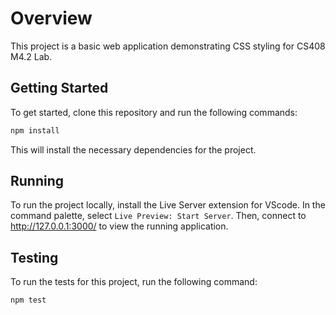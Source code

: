 # Overview
This project is a basic web application demonstrating CSS styling for CS408 M4.2 Lab.

## Getting Started

To get started, clone this repository and run the following commands:

```bash
npm install
```
This will install the necessary dependencies for the project.

## Running
To run the project locally, install the Live Server extension for VScode. In the
command palette, select `Live Preview: Start Server`. Then, connect to
http://127.0.0.1:3000/ to view the running application.

## Testing
To run the tests for this project, run the following command:

```bash
npm test
```